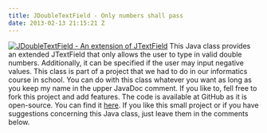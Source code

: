 ```yaml
---
title: JDoubleTextField - Only numbers shall pass
date: 2013-02-13 21:15:21 Z
---
```


[![JDoubleTextField - An extension of JTextField](https://leolabs.imgix.net/assets/2013/02/JDoubleTextField-Thumb.jpg?max-w=700?max-w=700)](/assets/2013/02/JDoubleTextField-Thumb.jpg) This Java class provides an extended JTextField that only allows the user to type in valid double numbers. Additionally, it can be specified if the user may input negative values. This class is part of a project that we had to do in our informatics course in school. You can do with this class whatever you want as long as you keep my name in the upper JavaDoc comment. If you like to, fell free to fork this project and add features. The code is available at GitHub as it is open-source. You can find it [here](https://github.com/leolabs/JDoubleTextField/blob/master/JDoubleTextField.java "JDoubleTextField at GitHub"). If you like this small project or if you have suggestions concerning this Java class, just leave them in the comments below.